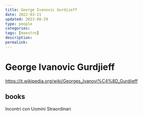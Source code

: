 ```yaml
---
title: George Ivanovic Gurdjieff
date: 2022-03-21
updated: 2023-08-29
type: people
categories: 
tags: [maestro]
description: 
permalink: 
---
```

# George Ivanovic Gurdjieff

https://it.wikipedia.org/wiki/Georges_Ivanovi%C4%8D_Gurdjieff

## books
Incontri con Uomini Straordinari
